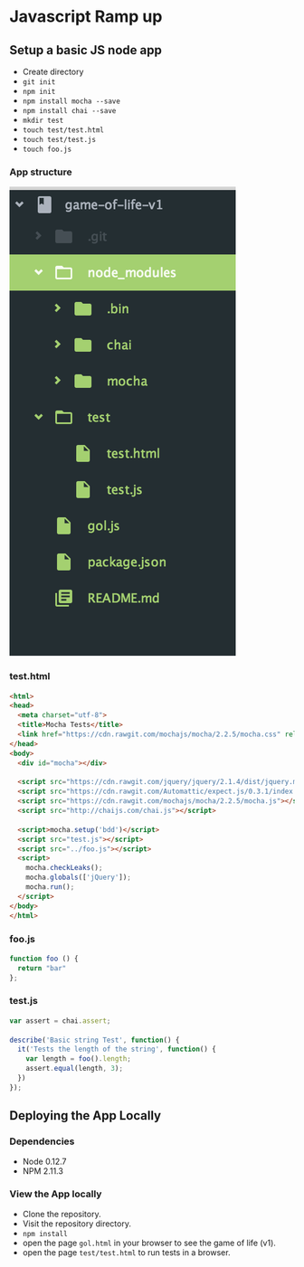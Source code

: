 # Javascript Ramp up

## Setup a basic JS node app

* Create directory
* `git init`
* `npm init`
* `npm install mocha --save`
* `npm install chai --save`
* `mkdir test`
* `touch test/test.html`
* `touch test/test.js`
* `touch foo.js`

### App structure
![tree structure](tree.png)
### test.html
```html
<html>
<head>
  <meta charset="utf-8">
  <title>Mocha Tests</title>
  <link href="https://cdn.rawgit.com/mochajs/mocha/2.2.5/mocha.css" rel="stylesheet" />
</head>
<body>
  <div id="mocha"></div>

  <script src="https://cdn.rawgit.com/jquery/jquery/2.1.4/dist/jquery.min.js"></script>
  <script src="https://cdn.rawgit.com/Automattic/expect.js/0.3.1/index.js"></script>
  <script src="https://cdn.rawgit.com/mochajs/mocha/2.2.5/mocha.js"></script>
  <script src="http://chaijs.com/chai.js"></script>

  <script>mocha.setup('bdd')</script>
  <script src="test.js"></script>
  <script src="../foo.js"></script>
  <script>
    mocha.checkLeaks();
    mocha.globals(['jQuery']);
    mocha.run();
  </script>
</body>
</html>
```

### foo.js
```js
function foo () {
  return "bar"
};
```

### test.js
```js
var assert = chai.assert;

describe('Basic string Test', function() {
  it('Tests the length of the string', function() {
    var length = foo().length;
    assert.equal(length, 3);
  })
});
```
## Deploying the App Locally
### Dependencies
* Node 0.12.7
* NPM 2.11.3

### View the App locally

* Clone the repository.
* Visit the repository directory.
* `npm install`
* open the page `gol.html` in your browser to see the game of life (v1).
* open the page `test/test.html` to run tests in a browser.
